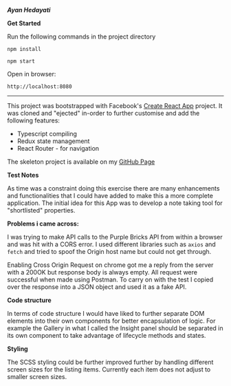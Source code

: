 ***Ayan Hedayati***

**Get Started**

Run the following commands in the project directory

`npm install`

`npm start`

Open in browser:

`http://localhost:8080`

****

This project was bootstrapped with Facebook's [Create React App](https://github.com/facebook/create-react-app) project. It was cloned and "ejected" in-order to further customise and add the following features:

*  Typescript compiling
*  Redux state management
*  React Router - for navigation

The skeleton project is available on my [GitHub Page](https://github.com/ayan2207/webapp_template)


**Test Notes**

As time was a constraint doing this exercise there are many enhancements and functionalities that I could have added to make this a more complete application. The initial idea for this App was to develop a note taking tool for "shortlisted" properties.


**Problems i came across:**

I was trying to make API calls to the Purple Bricks API from within a browser and was hit with a CORS error. I used different libraries such as `axios` and `fetch` and tried to spoof the Origin host name but could not get through. 

Enabling Cross Origin Request on chrome got me a reply from the server with a 200OK but response body is always empty. All request were successful when made using Postman. To carry on with the test I copied over the response into a JSON object and used it as a fake API.



**Code structure**

In terms of code structure I would have liked to further separate DOM elements into their own components for better encapsulation of logic. For example the Gallery in what I called the Insight panel should be separated in its own component to take advantage of lifecycle methods and states.

**Styling**

The SCSS styling could be further improved further by handling different screen sizes for the listing items. Currently each item does not adjust to smaller screen sizes.

